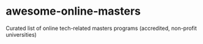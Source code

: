 # awesome-online-masters
Curated list of online tech-related masters programs (accredited, non-profit universities)
